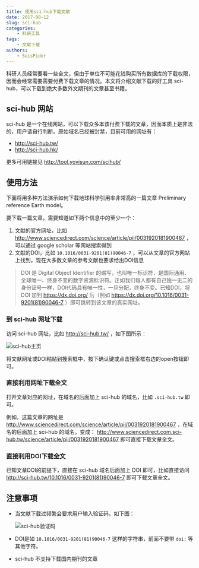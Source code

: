 ```yaml
---
title: 使用sci-hub下载文献
date: 2017-08-12
slug: sci-hub
categories:
    - 科研工具
tags:
    - 文献下载
authors:
    - SeisPider
---
```


科研人员经常要看一些全文，但由于单位不可能花钱购买所有数据库的下载权限，因而会经常需要需要付费下载文章的情况。本文将介绍文献下载的好工具 sci-hub，可以下载到绝大多数外文期刊的文章甚至书籍。

## sci-hub 网站

sci-hub 是一个在线网站，可以下载众多本该付费下载的文章，因而本质上是非法的，用户请自行判断。原始域名已经被封禁，目前可用的网址有：

- http://sci-hub.tw/
- http://sci-hub.hk/

更多可用链接见 http://tool.yovisun.com/scihub/

## 使用方法

下面将用多种方法演示如何下载地球科学引用率非常高的一篇文章 Preliminary reference Earth model。

要下载一篇文章，需要知道如下两个信息中的至少一个：

1. 文献的官方网址，比如 http://www.sciencedirect.com/science/article/pii/0031920181900467 ，可以通过 google scholar 等网站搜索得到
2. 文献的DOI，比如 `10.1016/0031-9201(81)90046-7` ，可以从文章的官方网站上找到，现在大多数文章的参考文献也要求给出DOI信息

> DOI 是 Digital Object Identifier 的缩写，也叫唯一标识符，是国际通用、全球唯一、终身不变的数字资源标识符。正如我们每人都有自己独一无二的身份证号一样，DOI代码具有唯一性，一旦分配，终身不变。已知DOI，将 DOI 加到 https://dx.doi.org/ 后（例如 https://dx.doi.org/10.1016/0031-9201(81)90046-7 ）即可跳转到该文章的真实网址。

### 到 sci-hub 网址下载

访问 sci-hub 网址，比如 http://sci-hub.tw/ ，如下图所示：

![sci-hub主页](/images/sci-hub-homepage.jpg)

将文献网址或DOI粘贴到搜索框中，按下确认键或点击搜索框右边的open按钮即可。

### 直接利用网址下载全文

打开文章对应的网址，在域名的后面加上 sci-hub 的域名，比如 `.sci-hub.tw` 即可。

例如，这篇文章的网址是 http://www.sciencedirect.com/science/article/pii/0031920181900467 ，在域名的后面加上 sci-hub 的域名，变成：
http://www.sciencedirect.com.sci-hub.tw/science/article/pii/0031920181900467 即可直接下载文章全文。

### 直接利用DOI下载全文

已知文章DOI的前提下，直接在 sci-hub 域名后面加上 DOI 即可，比如直接访问 http://sci-hub.tw/10.1016/0031-9201(81)90046-7 即可下载文章全文。

## 注意事项

- 当文献下载过频繁会要求用户输入验证码，如下图：

  ![sci-hub验证码](/images/sci-hub-captcha.png)

- DOI是如 `10.1016/0031-9201(81)90046-7` 这样的字符串，前面不要带 `doi:` 等其他字符。
- sci-hub 不支持下载国内期刊的文章
